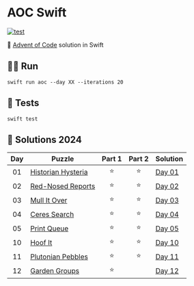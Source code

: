 # AOC Swift
[![test](https://github.com/leohidalgo/aoc-swift/actions/workflows/test.yml/badge.svg)](https://github.com/leohidalgo/aoc-swift/actions/workflows/test.yml)

🎄 [Advent of Code](https://adventofcode.com) solution in Swift

## 🏃‍♂️ Run
```SHELL
swift run aoc --day XX --iterations 20
```

## 👷 Tests
```SHELL
swift test
```

## 🧩 Solutions 2024
| Day | Puzzle | Part 1 | Part 2 | Solution |
|:--:|--|:--:|:--:|--|
| 01 | [Historian Hysteria](https://adventofcode.com/2024/day/1) | ⭐️ | ⭐️ | [Day 01](Sources/AOC2024/Day01.swift) |
| 02 | [Red-Nosed Reports](https://adventofcode.com/2024/day/2)  | ⭐️ | ⭐️ | [Day 02](Sources/AOC2024/Day02.swift) |
| 03 | [Mull It Over](https://adventofcode.com/2024/day/3)       | ⭐️ | ⭐️ | [Day 03](Sources/AOC2024/Day03.swift) |
| 04 | [Ceres Search](https://adventofcode.com/2024/day/4)       | ⭐️ | ⭐️ | [Day 04](Sources/AOC2024/Day04.swift) |
| 05 | [Print Queue](https://adventofcode.com/2024/day/5)        | ⭐️ | ⭐️ | [Day 05](Sources/AOC2024/Day05.swift) |
| 10 | [Hoof It](https://adventofcode.com/2024/day/10)           | ⭐️ | ⭐️ | [Day 10](Sources/AOC2024/Day10.swift) |
| 11 | [Plutonian Pebbles](https://adventofcode.com/2024/day/11) | ⭐️ | ⭐️ | [Day 11](Sources/AOC2024/Day11.swift) |
| 12 | [Garden Groups](https://adventofcode.com/2024/day/12)     | ⭐️ |    | [Day 12](Sources/AOC2024/Day12.swift) |
